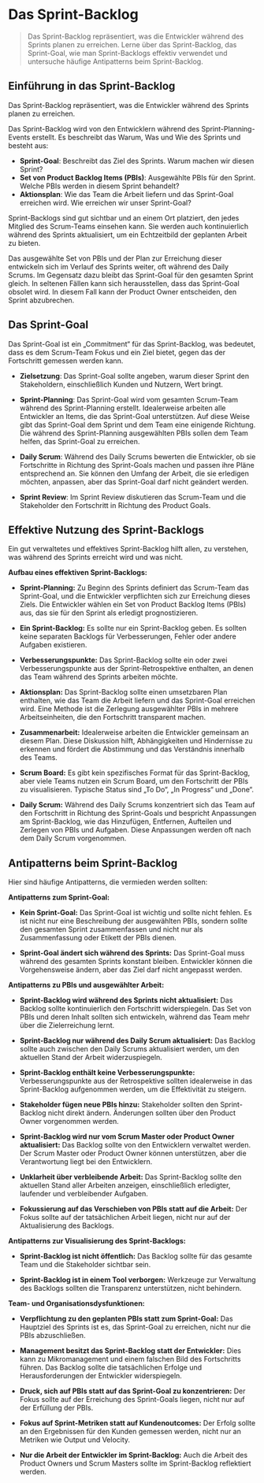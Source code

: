 # Das Sprint-Backlog

>Das Sprint-Backlog repräsentiert, was die Entwickler während des Sprints planen zu erreichen. Lerne über das Sprint-Backlog, das Sprint-Goal, wie man Sprint-Backlogs effektiv verwendet und untersuche häufige Antipatterns beim Sprint-Backlog.

## Einführung in das Sprint-Backlog

Das Sprint-Backlog repräsentiert, was die Entwickler während des Sprints planen zu erreichen.

Das Sprint-Backlog wird von den Entwicklern während des Sprint-Planning-Events erstellt. Es beschreibt das Warum, Was und Wie des Sprints und besteht aus:

- **Sprint-Goal**: Beschreibt das Ziel des Sprints. Warum machen wir diesen Sprint?
- **Set von Product Backlog Items (PBIs)**: Ausgewählte PBIs für den Sprint. Welche PBIs werden in diesem Sprint behandelt?
- **Aktionsplan**: Wie das Team die Arbeit liefern und das Sprint-Goal erreichen wird. Wie erreichen wir unser Sprint-Goal?

Sprint-Backlogs sind gut sichtbar und an einem Ort platziert, den jedes Mitglied des Scrum-Teams einsehen kann. Sie werden auch kontinuierlich während des Sprints aktualisiert, um ein Echtzeitbild der geplanten Arbeit zu bieten.

Das ausgewählte Set von PBIs und der Plan zur Erreichung dieser entwickeln sich im Verlauf des Sprints weiter, oft während des Daily Scrums. Im Gegensatz dazu bleibt das Sprint-Goal für den gesamten Sprint gleich. In seltenen Fällen kann sich herausstellen, dass das Sprint-Goal obsolet wird. In diesem Fall kann der Product Owner entscheiden, den Sprint abzubrechen.

## Das Sprint-Goal

Das Sprint-Goal ist ein „Commitment“ für das Sprint-Backlog, was bedeutet, dass es dem Scrum-Team Fokus und ein Ziel bietet, gegen das der Fortschritt gemessen werden kann.

- **Zielsetzung**: Das Sprint-Goal sollte angeben, warum dieser Sprint den Stakeholdern, einschließlich Kunden und Nutzern, Wert bringt.

- **Sprint-Planning**: Das Sprint-Goal wird vom gesamten Scrum-Team während des Sprint-Planning erstellt. Idealerweise arbeiten alle Entwickler an Items, die das Sprint-Goal unterstützen. Auf diese Weise gibt das Sprint-Goal dem Sprint und dem Team eine einigende Richtung. Die während des Sprint-Planning ausgewählten PBIs sollen dem Team helfen, das Sprint-Goal zu erreichen.

- **Daily Scrum**: Während des Daily Scrums bewerten die Entwickler, ob sie Fortschritte in Richtung des Sprint-Goals machen und passen ihre Pläne entsprechend an. Sie können den Umfang der Arbeit, die sie erledigen möchten, anpassen, aber das Sprint-Goal darf nicht geändert werden.

- **Sprint Review**: Im Sprint Review diskutieren das Scrum-Team und die Stakeholder den Fortschritt in Richtung des Product Goals.

## Effektive Nutzung des Sprint-Backlogs

Ein gut verwaltetes und effektives Sprint-Backlog hilft allen, zu verstehen, was während des Sprints erreicht wird und was nicht.

**Aufbau eines effektiven Sprint-Backlogs:**

- **Sprint-Planning:** Zu Beginn des Sprints definiert das Scrum-Team das Sprint-Goal, und die Entwickler verpflichten sich zur Erreichung dieses Ziels. Die Entwickler wählen ein Set von Product Backlog Items (PBIs) aus, das sie für den Sprint als erledigt prognostizieren.

- **Ein Sprint-Backlog:** Es sollte nur ein Sprint-Backlog geben. Es sollten keine separaten Backlogs für Verbesserungen, Fehler oder andere Aufgaben existieren.

- **Verbesserungspunkte:** Das Sprint-Backlog sollte ein oder zwei Verbesserungspunkte aus der Sprint-Retrospektive enthalten, an denen das Team während des Sprints arbeiten möchte.

- **Aktionsplan:** Das Sprint-Backlog sollte einen umsetzbaren Plan enthalten, wie das Team die Arbeit liefern und das Sprint-Goal erreichen wird. Eine Methode ist die Zerlegung ausgewählter PBIs in mehrere Arbeitseinheiten, die den Fortschritt transparent machen.

- **Zusammenarbeit:** Idealerweise arbeiten die Entwickler gemeinsam an diesem Plan. Diese Diskussion hilft, Abhängigkeiten und Hindernisse zu erkennen und fördert die Abstimmung und das Verständnis innerhalb des Teams.

- **Scrum Board:** Es gibt kein spezifisches Format für das Sprint-Backlog, aber viele Teams nutzen ein Scrum Board, um den Fortschritt der PBIs zu visualisieren. Typische Status sind „To Do“, „In Progress“ und „Done“.

- **Daily Scrum:** Während des Daily Scrums konzentriert sich das Team auf den Fortschritt in Richtung des Sprint-Goals und bespricht Anpassungen am Sprint-Backlog, wie das Hinzufügen, Entfernen, Aufteilen und Zerlegen von PBIs und Aufgaben. Diese Anpassungen werden oft nach dem Daily Scrum vorgenommen.

## Antipatterns beim Sprint-Backlog

Hier sind häufige Antipatterns, die vermieden werden sollten:

**Antipatterns zum Sprint-Goal:**

- **Kein Sprint-Goal:** Das Sprint-Goal ist wichtig und sollte nicht fehlen. Es ist nicht nur eine Beschreibung der ausgewählten PBIs, sondern sollte den gesamten Sprint zusammenfassen und nicht nur als Zusammenfassung oder Etikett der PBIs dienen.

- **Sprint-Goal ändert sich während des Sprints:** Das Sprint-Goal muss während des gesamten Sprints konstant bleiben. Entwickler können die Vorgehensweise ändern, aber das Ziel darf nicht angepasst werden.

**Antipatterns zu PBIs und ausgewählter Arbeit:**

- **Sprint-Backlog wird während des Sprints nicht aktualisiert:** Das Backlog sollte kontinuierlich den Fortschritt widerspiegeln. Das Set von PBIs und deren Inhalt sollten sich entwickeln, während das Team mehr über die Zielerreichung lernt.

- **Sprint-Backlog nur während des Daily Scrum aktualisiert:** Das Backlog sollte auch zwischen den Daily Scrums aktualisiert werden, um den aktuellen Stand der Arbeit widerzuspiegeln.

- **Sprint-Backlog enthält keine Verbesserungspunkte:** Verbesserungspunkte aus der Retrospektive sollten idealerweise in das Sprint-Backlog aufgenommen werden, um die Effektivität zu steigern.

- **Stakeholder fügen neue PBIs hinzu:** Stakeholder sollten den Sprint-Backlog nicht direkt ändern. Änderungen sollten über den Product Owner vorgenommen werden.

- **Sprint-Backlog wird nur vom Scrum Master oder Product Owner aktualisiert:** Das Backlog sollte von den Entwicklern verwaltet werden. Der Scrum Master oder Product Owner können unterstützen, aber die Verantwortung liegt bei den Entwicklern.

- **Unklarheit über verbleibende Arbeit:** Das Sprint-Backlog sollte den aktuellen Stand aller Arbeiten anzeigen, einschließlich erledigter, laufender und verbleibender Aufgaben.

- **Fokussierung auf das Verschieben von PBIs statt auf die Arbeit:** Der Fokus sollte auf der tatsächlichen Arbeit liegen, nicht nur auf der Aktualisierung des Backlogs.

**Antipatterns zur Visualisierung des Sprint-Backlogs:**

- **Sprint-Backlog ist nicht öffentlich:** Das Backlog sollte für das gesamte Team und die Stakeholder sichtbar sein.

- **Sprint-Backlog ist in einem Tool verborgen:** Werkzeuge zur Verwaltung des Backlogs sollten die Transparenz unterstützen, nicht behindern.

**Team- und Organisationsdysfunktionen:**

- **Verpflichtung zu den geplanten PBIs statt zum Sprint-Goal:** Das Hauptziel des Sprints ist es, das Sprint-Goal zu erreichen, nicht nur die PBIs abzuschließen.

- **Management besitzt das Sprint-Backlog statt der Entwickler:** Dies kann zu Mikromanagement und einem falschen Bild des Fortschritts führen. Das Backlog sollte die tatsächlichen Erfolge und Herausforderungen der Entwickler widerspiegeln.

- **Druck, sich auf PBIs statt auf das Sprint-Goal zu konzentrieren:** Der Fokus sollte auf der Erreichung des Sprint-Goals liegen, nicht nur auf der Erfüllung der PBIs.

- **Fokus auf Sprint-Metriken statt auf Kundenoutcomes:** Der Erfolg sollte an den Ergebnissen für den Kunden gemessen werden, nicht nur an Metriken wie Output und Velocity.

- **Nur die Arbeit der Entwickler im Sprint-Backlog:** Auch die Arbeit des Product Owners und Scrum Masters sollte im Sprint-Backlog reflektiert werden.